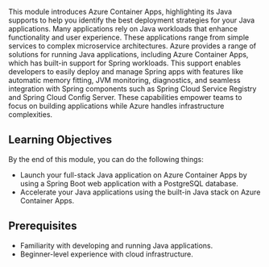 This module introduces Azure Container Apps, highlighting its Java supports to help you identify the best deployment strategies for your Java applications. Many applications rely on Java workloads that enhance functionality and user experience. These applications range from simple services to complex microservice architectures. Azure provides a range of solutions for running Java applications, including Azure Container Apps, which has built-in support for Spring workloads. This support enables developers to easily deploy and manage Spring apps with features like automatic memory fitting, JVM monitoring, diagnostics, and seamless integration with Spring components such as Spring Cloud Service Registry and Spring Cloud Config Server. These capabilities empower teams to focus on building applications while Azure handles infrastructure complexities.

## Learning Objectives

By the end of this module, you can do the following things:

- Launch your full-stack Java application on Azure Container Apps by using a Spring Boot web application with a PostgreSQL database.
- Accelerate your Java applications using the built-in Java stack on Azure Container Apps.

## Prerequisites

- Familiarity with developing and running Java applications.
- Beginner-level experience with cloud infrastructure.
